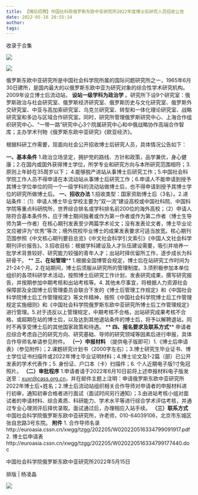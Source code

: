 ```yaml
---
title: 【博后招聘】中国社科院俄罗斯东欧中亚研究所2022年度博士后研究人员招收公告
date: 2022-05-16 20:55:14
author: 
tags: 
---
```



收录于合集

![](/images/17/2.gif)

  

![](/images/17/3.png)

  

俄罗斯东欧中亚研究所是中国社会科学院所属的国际问题研究所之一，1965年6月30日建所，是国内最大的以俄罗斯东欧中亚为研究对象的综合性学术研究机构。2009年设立博士后流动站，
**设站一级学科为政治学**
。研究所下设9个研究室：俄罗斯政治与社会研究室、俄罗斯经济研究室、俄罗斯历史与文化研究室、俄罗斯外交研究室、中亚与高加索研究室、乌克兰研究室、转型和一体化理论研究室、战略研究室和多边与区域合作研究室。同时，研究所管理俄罗斯研究中心、上海合作组织研究中心、“一带一路”研究中心3个院属研究中心和中俄战略协作高端合作智库；主办学术刊物《俄罗斯东欧中亚研究》《欧亚经济》。

根据科研工作需要，现面向社会公开招收博士后研究人员，具体情况公告如下：

**一、基本条件**
1.政治立场坚定，拥护党的路线、方针和政策，品学兼优，身心健康；2.在国内或国外获得博士学位，所学专业和研究方向与本所研究范围相符；3.原则上年龄在35周岁以下；
4.能够脱产进站从事博士后研究工作；5.中国社会科学院工作人员不得申请在本流动站从事博士后研究工作；6.申请人不能申请到授予其博士学位单位的同一个一级学科的流动站做博士后，也不得申请到授予其博士学位的研究所做博士后。
**一、招收办法**
1.招收类型：国家资助博士后（3名）。2.进站条件：（1）申请人博士毕业学校主要为“双一流”建设高校或中国社科院、中国科学院等重点科研院所，世界综合排名或学科排名前200位的海外高校；（2）申请人除符合基本条件外，应于博士期间独著或作为第一作者或作为第二作者（博士生导师为第一作者）在核心期刊发表至少两篇学术论文；没有发表论文者，博士毕业论文应被评为“优秀”等次；境外院校毕业博士的成果发表要求可适当放宽。核心期刊范围参照《中文核心期刊要目总览》《中文社会科学引文索引》《中国人文社会科学期刊评价报告》。3.招收目标：根据学科建设及人才队伍建设需要，吸引并培养一批学术背景较好、研究能力较强的青年人才；出站时择优留所工作，逐步成长为科研骨干。
** **三、在站管理****
1.根据全国博管会规定，博士后在站研究工作时间为21-24个月。2.在站期间，博士后须服从研究所的管理制度。3.须积极参加本单位组织的各项科研学术活动，按照博士后研究工作计划，发表研究成果，撰写研究报告，并按期参加中期考核和出站考核等。4.
其他未尽事宜，将根据人力资源社会保障部及全国博士后管理委员会联合下发的《博士后管理工作规定》和《中国社会科学院博士后工作管理规定》等文件精神，按照《中国社会科学院博士后工作管理规定实施细则》和《中国社会科学院俄罗斯东欧中亚研究所博士后工作管理规定》进行管理。5.对于违反以上管理规定，中期考核不合格，出站研究成果考核不合格，或超期在站的博士后，以及达到其他退站条件的博士后，将予以解聘退站，同时不再享受博士后的其他国家政策和待遇。
** **四、报名要求及联系方式**** 申请者应综合考虑自己的研究方向、研究基础、导师的研究领域等因素后进行申报，具体合作导师名单请参见附件。
**（一）申报材料**
（提供电子版即可）1.《博士后申请表》（参见附件）；2.课题研究计划书（2000字左右）；3.博士研究生毕业证书、博士学位证书扫描件或2022年博士毕业证明材料；4.博士论文及1-2篇（部）已公开发表的学术代表作；5\.
身份证、户口本（卡）扫描件；6\. 个人近期电子版1寸免冠照片。 **（二）审批程序**
1.申请者请于2022年6月10日前将上述申报材料电子版发送至：xuxr@cass.org.cn，并在邮件主题上注明：申请俄罗斯东欧中亚研究所2022年博士后+姓名；2.博士后流动站组织相关合作导师对申请者的申报材料进行初审，通知初审合格者进行面试（面试时间另行通知）；3.由进站考核小组对面试者的申请材料、综合素质、科研能力、学术水平等进行综合学术评估考核，并通过专业心理测评后择优录取。面试通过后，办理相应入站手续。
**（三）联系方式** 中国社会科学院俄罗斯东欧中亚研究所，许老师，010-64039106，北京市东城区张自忠路3号东院。 **附件** 1.
合作导师名录http://euroasia.cssn.cn/xwgg/tzgg/202205/W020220516334799091917.pdf2.
博士后申请表http://euroasia.cssn.cn/xwgg/tzgg/202205/W020220516334799177440.doc

  

中国社会科学院俄罗斯东欧中亚研究所2022年5月15日

  

排版 | 杨凌晶

  
![](/images/17/4.gif)

